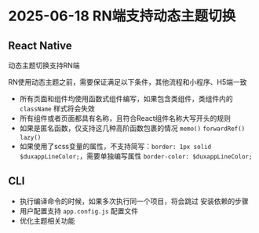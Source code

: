 # 2025-06-18 RN端支持动态主题切换

## React Native

动态主题切换支持RN端

RN使用动态主题之前，需要保证满足以下条件，其他流程和小程序、H5端一致

- 所有页面和组件均使用函数式组件编写，如果包含类组件，类组件内的 `className` 样式将会失效
- 所有组件或者页面都具有名称，且符合React组件名称大写开头的规则
- 如果是匿名函数，仅支持这几种高阶函数包裹的情况 `memo()` `forwardRef()` `lazy()`
- 如果使用了scss变量的属性，不支持简写：`border: 1px solid $duxappLineColor;`，需要单独编写属性 `border-color: $duxappLineColor;`

## CLI

- 执行编译命令的时候，如果多次执行同一个项目，将会跳过 安装依赖的步骤
- 用户配置支持 `app.config.js` 配置文件
- 优化主题相关功能